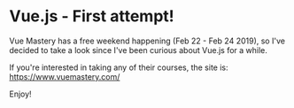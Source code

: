 # Vue.js - First attempt!

Vue Mastery has a free weekend happening (Feb 22 - Feb 24 2019), so I've decided to take a look since I've been curious about Vue.js for a while.

If you're interested in taking any of their courses, the site is: https://www.vuemastery.com/

Enjoy!
